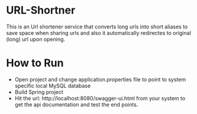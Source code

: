 # URL-Shortner
This is an Url shortener service that converts long urls into short aliases to save space when sharing urls and also it automatically redirectes to original (long) url upon opening.

# How to Run
- Open project and change application.properties file to point to system specific local MySQL database
- Build Spring project 
- Hit the url: http://localhost:8080/swagger-ui.html from your system to get the api documentation and test the end points.
